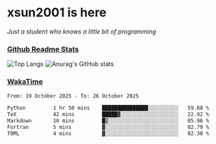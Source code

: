 # xsun2001 is here

*Just a student who knows a little bit of programming*

### [Github Readme Stats](https://github.com/anuraghazra/github-readme-stats)

![Top Langs](https://github-readme-stats.vercel.app/api/top-langs/?username=xsun2001&layout=compact&theme=radical) ![Anurag's GitHub stats](https://github-readme-stats.vercel.app/api?username=xsun2001&show_icons=true&theme=radical)

### [WakaTime](https://wakatime.com)

<!--START_SECTION:waka-->

```txt
From: 19 October 2025 - To: 26 October 2025

Python         1 hr 50 mins    ███████████████░░░░░░░░░░   59.88 %
TeX            42 mins         █████▓░░░░░░░░░░░░░░░░░░░   22.92 %
Markdown       10 mins         █▒░░░░░░░░░░░░░░░░░░░░░░░   05.96 %
Fortran        5 mins          ▓░░░░░░░░░░░░░░░░░░░░░░░░   02.79 %
TOML           4 mins          ▓░░░░░░░░░░░░░░░░░░░░░░░░   02.30 %
```

<!--END_SECTION:waka-->
